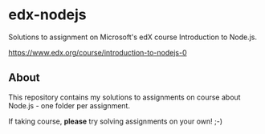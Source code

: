 # edx-nodejs
Solutions to assignment on Microsoft's edX course Introduction to Node.js.

https://www.edx.org/course/introduction-to-nodejs-0

## About
This repository contains my solutions to assignments on course about Node.js - one folder per assignment.

If taking course, **please** try solving assignments on your own! ;-)